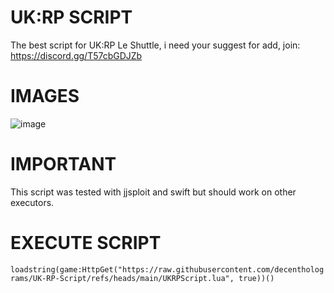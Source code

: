 # UK:RP SCRIPT
The best script for UK:RP Le Shuttle, i need your suggest for add, join: https://discord.gg/T57cbGDJZb

# IMAGES

![image](https://github.com/user-attachments/assets/193f9360-1cb4-4595-8d28-032b7f634c8d)

# IMPORTANT

This script was tested with jjsploit and swift but should work on other executors.

# EXECUTE SCRIPT

`loadstring(game:HttpGet("https://raw.githubusercontent.com/decentholograms/UK-RP-Script/refs/heads/main/UKRPScript.lua", true))()`



